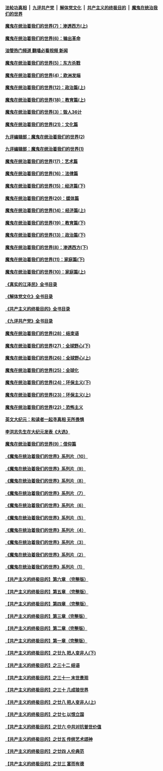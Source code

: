 ####  [法轮功真相](../../../../basic/blob/master/README.md?t=10160831) &nbsp;|&nbsp; [九评共产党](../../../../9ping.md/blob/master/README.md?t=10160831) &nbsp;|&nbsp; [解体党文化](../../../../jtdwh.md/blob/master/README.md?t=10160831)  &nbsp;|&nbsp; [共产主义的终极目的](../../../../gczydzjmd.md/blob/master/README.md?t=10160831) &nbsp;|&nbsp; [魔鬼在统治我们的世界](../../../../mgztzwmdsj.md/blob/master/README.md?t=10160831) 

#### [魔鬼在统治着我们的世界(7)：渗透西方(上)](../pages/nsc422/n10426013.md?t=10160831) 

#### [魔鬼在统治着我们的世界(6)：输出革命](../pages/nsc422/n10421536.md?t=10160831) 

#### [油管热门频道 翻墙必看视频 新闻](http://209.250.226.216:81/youtube.html?10160831)

#### [魔鬼在统治着我们的世界(5)：东方杀戮](../pages/nsc422/n10417707.md?t=10160831) 

#### [魔鬼在统治着我们的世界(4)：欧洲发端](../pages/nsc422/n10414890.md?t=10160831) 

#### [魔鬼在统治着我们的世界(12)：政治篇(上)](../pages/nsc422/n10444576.md?t=10160831) 

#### [魔鬼在统治着我们的世界(18)：教育篇(上)](../pages/nsc422/n10526970.md?t=10160831) 

#### [魔鬼在统治着我们的世界(3)：毁人36计](../pages/nsc422/n10411583.md?t=10160831) 

#### [魔鬼在统治着我们的世界(21)：文化篇](../pages/nsc422/n10597706.md?t=10160831) 

#### [九评编辑部：魔鬼在统治着我们的世界(2)](../pages/nsc422/n10410036.md?t=10160831) 

#### [九评编辑部：魔鬼在统治着我们的世界(1)](../pages/nsc422/n10406825.md?t=10160831) 

#### [魔鬼在统治着我们的世界(17)：艺术篇](../pages/nsc422/n10499093.md?t=10160831) 

#### [魔鬼在统治着我们的世界(16)：法律篇](../pages/nsc422/n10485969.md?t=10160831) 

#### [魔鬼在统治着我们的世界(15)：经济篇(下)](../pages/nsc422/n10469975.md?t=10160831) 

#### [魔鬼在统治着我们的世界(20)：媒体篇](../pages/nsc422/n10586579.md?t=10160831) 

#### [魔鬼在统治着我们的世界(14)：经济篇(上)](../pages/nsc422/n10457370.md?t=10160831) 

#### [魔鬼在统治着我们的世界(19)：教育篇(下)](../pages/nsc422/n10564808.md?t=10160831) 

#### [魔鬼在统治着我们的世界(13)：政治篇(下)](../pages/nsc422/n10448270.md?t=10160831) 

#### [魔鬼在统治着我们的世界(8)：渗透西方(下)](../pages/nsc422/n10429603.md?t=10160831) 

#### [魔鬼在统治着我们的世界(11)：家庭篇(下)](../pages/nsc422/n10440961.md?t=10160831) 

#### [魔鬼在统治着我们的世界(10)：家庭篇(上)](../pages/nsc422/n10435448.md?t=10160831) 

#### [《真实的江泽民》全书目录](../pages/nsc422/n13721399.md?t=10160831) 

#### [《解体党文化》全书目录](../pages/nsc422/n13721157.md?t=10160831) 

#### [《共产主义的终极目的》全书目录](../pages/nsc422/n13721048.md?t=10160831) 

#### [《九评共产党》全书目录](../pages/nsc422/n13708085.md?t=10160831) 

#### [魔鬼在统治着我们的世界(28)：结束语](../pages/nsc422/n10936246.md?t=10160831) 

#### [魔鬼在统治着我们的世界(27)：全球野心(下)](../pages/nsc422/n10928319.md?t=10160831) 

#### [魔鬼在统治着我们的世界(26)：全球野心(上)](../pages/nsc422/n10900318.md?t=10160831) 

#### [魔鬼在统治着我们的世界(25)：全球化](../pages/nsc422/n10788205.md?t=10160831) 

#### [魔鬼在统治着我们的世界(24)：环保主义(下)](../pages/nsc422/n10695307.md?t=10160831) 

#### [魔鬼在统治着我们的世界(23)：环保主义(上)](../pages/nsc422/n10688613.md?t=10160831) 

#### [魔鬼在统治着我们的世界(22)：恐怖主义](../pages/nsc422/n10614727.md?t=10160831) 

#### [英文大纪元：和读者一起寻真相 无所畏惧](../pages/nsc422/n12542027.md?t=10160831) 

#### [李洪志先生在大纪元发表《大选》](../pages/nsc422/n12534746.md?t=10160831) 

#### [魔鬼在统治着我们的世界(9)：信仰篇](../pages/nsc422/n10432159.md?t=10160831) 

#### [《魔鬼在统治着我们的世界》系列片（10）](../pages/nsc422/n12292670.md?t=10160831) 

#### [《魔鬼在统治着我们的世界》系列片（9）](../pages/nsc422/n12290859.md?t=10160831) 

#### [《魔鬼在统治着我们的世界》系列片（8）](../pages/nsc422/n12287445.md?t=10160831) 

#### [《魔鬼在统治着我们的世界》系列片（7）](../pages/nsc422/n12283425.md?t=10160831) 

#### [《魔鬼在统治着我们的世界》系列片（6）](../pages/nsc422/n12282314.md?t=10160831) 

#### [《魔鬼在统治着我们的世界》系列片（5）](../pages/nsc422/n12281419.md?t=10160831) 

#### [《魔鬼在统治着我们的世界》系列片（4）](../pages/nsc422/n12274024.md?t=10160831) 

#### [《魔鬼在统治着我们的世界》系列片（3）](../pages/nsc422/n12271322.md?t=10160831) 

#### [《魔鬼在统治着我们的世界》系列片（2）](../pages/nsc422/n12269049.md?t=10160831) 

#### [《魔鬼在统治着我们的世界》系列片（1）](../pages/nsc422/n12267575.md?t=10160831) 

#### [【共产主义的终极目的】第六章 （完整版）](../pages/nsc422/n11428913.md?t=10160831) 

#### [【共产主义的终极目的】第五章 （完整版）](../pages/nsc422/n11428912.md?t=10160831) 

#### [【共产主义的终极目的】第四章 （完整版）](../pages/nsc422/n11428907.md?t=10160831) 

#### [【共产主义的终极目的】第三章（完整版）](../pages/nsc422/n11428848.md?t=10160831) 

#### [【共产主义的终极目的】第二章（完整版）](../pages/nsc422/n11428831.md?t=10160831) 

#### [【共产主义的终极目的】第一章（完整版）](../pages/nsc422/n11417651.md?t=10160831) 

#### [【共产主义的终极目的】之廿九 把人变非人(下)](../pages/nsc422/n11344140.md?t=10160831) 

#### [【共产主义的终极目的】之三十二 结语](../pages/nsc422/n11360535.md?t=10160831) 

#### [【共产主义的终极目的】之三十一 末世景观](../pages/nsc422/n11351129.md?t=10160831) 

#### [【共产主义的终极目的】之三十 几成狼世界](../pages/nsc422/n11348280.md?t=10160831) 

#### [【共产主义的终极目的】之廿八 把人变非人(上)](../pages/nsc422/n11340492.md?t=10160831) 

#### [【共产主义的终极目的】之廿七 以恨立国](../pages/nsc422/n11336944.md?t=10160831) 

#### [【共产主义的终极目的】之廿六 中共对抗普世价值](../pages/nsc422/n11324785.md?t=10160831) 

#### [【共产主义的终极目的】之廿五 传统艺术颂神](../pages/nsc422/n11296396.md?t=10160831) 

#### [【共产主义的终极目的】之廿四 人伦典范](../pages/nsc422/n11296397.md?t=10160831) 

#### [【共产主义的终极目的】之廿三 富而有德](../pages/nsc422/n11283598.md?t=10160831) 

<img src='http://gfw-breaker.win/goodnews/indexes/nsc422.md' width='0px' height='0px'/>
